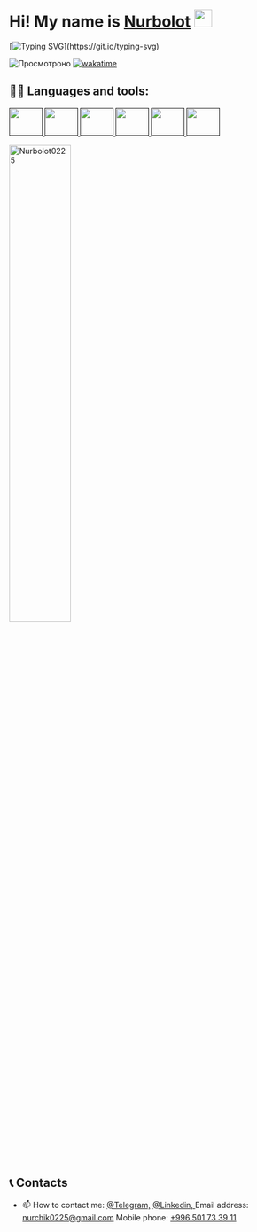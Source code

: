<h1>Hi! My name is <a href="#" target="_blank">Nurbolot</a> 
<img src="https://github.com/blackcater/blackcater/raw/main/images/Hi.gif" height="32"/></h1>

[![Typing SVG](https://readme-typing-svg.demolab.com?font=Fira+Code&pause=1000&width=435&lines=I+am+a+passionate+Frontend+developer!)](https://git.io/typing-svg)

<p align="center">

![Просмотроно](https://komarev.com/ghpvc/?username=Nurbolot0225) [![wakatime](https://wakatime.com/badge/user/f5cb0790-421e-4e7e-a4a2-25b45d289899.svg)](https://wakatime.com/@f5cb0790-421e-4e7e-a4a2-25b45d289899)

</p>

## 👨‍💻 Languages and tools:

<p align="left">
    <a href="" target="_blank">
      <img src="https://github.com/get-icon/geticon/raw/master/icons/javascript.svg" width="60" height="50"/>
    </a>
    <a href="" target="_blank">
      <img src="https://cdn.jsdelivr.net/gh/devicons/devicon/icons/html5/html5-plain-wordmark.svg" width="60" height="50"/>
    </a>
    <a href="" target="_blank">
      <img src="https://cdn.jsdelivr.net/gh/devicons/devicon/icons/css3/css3-plain-wordmark.svg" width="60" height="50"/>
    </a>
    <a href="" target="_blank">
      <img src="https://cdn.jsdelivr.net/gh/devicons/devicon/icons/sass/sass-original.svg" width="60" height="50"/>
    </a>
    <a href="" target="_blank">
      <img src="https://cdn.jsdelivr.net/gh/devicons/devicon/icons/gulp/gulp-plain.svg" width="60" height="50"/>
    </a>
    <a href="" target="_blank">
      <img src="https://cdn.jsdelivr.net/gh/devicons/devicon/icons/bootstrap/bootstrap-original-wordmark.svg" width="60" height="50"/>
    </a>
</p>

<p align="left"> <img width="47%" src="https://github-readme-stats.vercel.app/api?username=Nurbolot0225&show_icons=true&theme=tokyonight&include_all_commits=true&count_private=true&hide=issues" alt=Nurbolot0225 /></p>

## 📞 Contacts
- 📫 How to contact me: <a href="https://t.me/Nurbolot0225 ">@Telegram,</a> <a href="https://linkedin.com/in/nurbolot0225 ">@Linkedin, </a> Email address: nurchik0225@gmail.com
Mobile phone: <a href="tel:996501733911">+996 501 73 39 11</a> 

